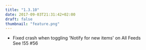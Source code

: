 ```yaml
---
title: "1.3.10"
date: 2017-09-03T21:31:42+02:00
draft: false
thumbnail: "feature.png"
---
```


*   Fixed crash when toggling 'Notify for new items' on All Feeds  
    See !55 #56

